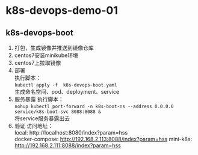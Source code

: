 # k8s-devops-demo-01
## k8s-devops-boot
1. 打包，生成镜像并推送到镜像仓库
2. centos7安装minikube环境
3. centos7上拉取镜像
4. 部署  
执行脚本：  
``
kubectl apply -f  k8s-devops-boot.yaml
``     
生成命名空间、pod、deployment、service
5. 服务暴露
执行脚本：  
``
nohup kubectl port-forward -n k8s-boot-ns --address 0.0.0.0  service/k8s-boot-svc 8088:8088 &
``  
将service服务暴露出去  
6. 验证
访问地址：  
local: http://localhost:8080/index?param=hss  
docker-compose: http://192.168.2.113:8088/index?param=hss
mini-k8s: http://192.168.2.111:8088/index?param=hss
